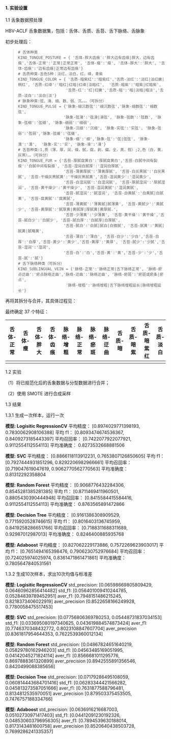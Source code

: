 #### 1. 实验设置

1.1 舌象数据预处理

HBV-ACLF 舌象数据集，包括：舌体、舌质、舌苔、舌下脉络、舌脉象

初步处理后：

> ```
> # 舌体种类
> KIND_TONGUE_POSTURE = { '舌体-胖大齿痕':'胖大边有齿痕|胖大，边有齿痕','舌体-正常':'正常|正常正常', '舌体-瘦':'瘦', '舌体-胖大':'胖大', '舌体-齿痕':'边有齿痕|正常边有齿痕'}
> # 舌质种类-舌色5种：淡红，淡白，红，绛，青紫
> KIND_TONGUE_COLOR = { '舌质-暗紫红':'暗紫红','舌质-淡红':'淡红|淡红嫩|稍红', '舌质-红绛':'暗红|红暗|红绛|淡暗红',  '舌质-暗紫':'暗紫|红暗紫',
>                      '舌质-红':'红|红嫩','舌质-暗':'暗|淡暗|暗淡','舌质-淡白':'淡白|淡'} 
> # 脉象种类:弦、滑、细、数、弱、沉。。。（可拆分）
> KIND_TONGUE_PULSE = {'脉象-细沉数弦':'细沉数弦','脉象-细数弦':'细数弦',
>                     '脉象-弦滑':'弦滑|滑弦', '脉象-弦数':'弦数', '脉象-弦细':'弦细', '脉象-细弱':'细弱', 
>                     '脉象-沉细':'沉细', '脉象-实弦':'实弦', '脉象-弦弱':'弦弱','脉象-弦缓':'弦缓',
>                     '脉象-细':'细','脉象-弦':'弦|弦弦', '脉象-濡':'濡',  '脉象-实':'实', '脉象-滑':'滑'} 
> # 舌苔种类:1,质（薄，厚，润，燥，腻，腐，剥，偏，全，真，假）;2,色（白，黄，灰黑）。。（可拆分）
> KIND_TONGUE_FUR = {'舌苔-厚腻腐黄白':'厚腻腐黄白','舌苔-白腻中间有裂痕':'白腻中间有裂痕', '舌苔-湿润白腻厚':'湿润白厚腻',
>                     '舌苔-薄黄厚腻':'薄黄厚腻', '舌苔-白灰黑腻':'白灰黑腻', '舌苔-干燥灰黑腻黄':'干燥灰黑腻黄','舌苔-湿润黄少':'湿润黄少', 
>                     '舌苔-白湿润腻':'白湿润腻', '舌苔-厚腻湿润':'厚腻湿润', '舌苔-黄干燥少':'黄干燥少', '舌苔-湿润黄腻':'湿润黄腻',
>                     '舌苔-腻湿润':'腻湿润', '舌苔-白黄腻':'白黄腻|白腻黄', '舌苔-腐黄腻':'腐黄腻',
>                     '舌苔-薄黄腻':'薄黄腻|腻薄黄', '舌苔-黄腻少':'黄腻少', '舌苔-黄厚腻':'腻厚黄|黄腻厚|厚腻黄|黄厚腻.', 
>                     '舌苔-少薄黄':'少薄黄', '舌苔-黄干燥':'黄干燥','舌苔-腻白少':'白腻少', '舌苔-腻白厚':'白腻厚|白厚腻',
>                     '舌苔-腻白':'白腻|腻白|白微腻', '舌苔-腻黄':'黄腻|腻黄|腻略黄',
>                     '舌苔-薄白':'薄白', '舌苔-白少':'少白','舌苔-白厚':'白厚','舌苔-黄少':'黄少','舌苔-黄厚':'黄厚', '舌苔-腻少':'少腻','舌苔-湿润':'湿润',
>                     '舌苔-白':'白','舌苔-黄':'黄','舌苔-少':'少','舌苔-腻':'腻'} 
> # 舌下脉络种类（可拆分）
> KIND_SUBLINGUAL_VEIN = {'脉络-正常':'脉络正常|舌下脉络正常', '脉络-瘀点迂曲':'瘀点脉络迂曲','脉络-迂曲':'脉络迂曲', '脉络-瘀斑':'瘀斑或瘀条|瘀点',
>                      '脉络-增粗':'脉络增粗|舌下脉络增粗延长|脉络增粗延长'} 
> ```

再将其拆分与合并，其具体过程见：

[舌象数据规范化]: /Users/haer9000/Documents/codes/python_code/liver_disease/liver_disease/normalization/tongue_record_normalization.py

最终确定 37 个特征：

| 舌体-正常 | 舌体-瘦 | 舌体-胖大 | 舌体-齿痕 | 脉络-增粗 | 脉络-正常 | 脉络-瘀斑 | 脉络-迂曲 | 舌质-暗 | 舌质-暗紫 | 舌质-暗紫红 | 舌质-淡白 | 舌质-淡红 | 舌质-红 | 舌质-红绛 | 舌苔-少 | 舌苔-白 | 舌苔-白少 | 舌苔-腻 | 舌苔-薄白 | 舌苔-薄黄腻 | 舌苔-黄 | 舌苔-灰黑 | 舌苔-薄 | 舌苔-厚 | 舌苔-润 | 舌苔-燥 | 舌苔-腐 | 舌苔-裂 | 脉象-实 | 脉象-弦 | 脉象-滑 | 脉象-濡 | 脉象-细 | 脉象-数 | 脉象-弱 | 脉象-沉 |
| --------- | ------- | --------- | --------- | --------- | --------- | --------- | --------- | ------- | --------- | ----------- | --------- | --------- | ------- | --------- | ------- | ------- | --------- | ------- | --------- | ----------- | ------- | --------- | ------- | ------- | ------- | ------- | ------- | ------- | ------- | ------- | ------- | ------- | ------- | ------- | ------- | ------- |
|           |         |           |           |           |           |           |           |         |           |             |           |           |         |           |         |         |           |         |           |             |         |           |         |         |         |         |         |         |         |         |         |         |         |         |         |         |

1.2 实验

（1）将已规范化后的舌象数据与分型数据进行合并；

（2）使用 SMOTE 进行合成采样

1.3 结果

1.3.1 生成一次样本，运行一次

**模型: Logisitic RegressionCV**
平均精度： [0.8974029771398193, 0.7830062908106388]
平均 f1： [0.8093474674536367, 0.8409273185443397]
平均召回率： [0.7422077922077921, 0.9112554112554113]
平均准确度： 0.8273532668881506

**模型: SVC**
平均精度： [0.8866118113912231, 0.7653807126850605]
平均 f1： [0.7927444931851296, 0.8292206982966661]
平均召回率： [0.719047619047619, 0.9062770562770563]
平均准确度： 0.81312292358804

**模型: Random Forest**
平均精度： [0.9068776432284306, 0.8545281385281385]
平均 f1： [0.8711469411960501, 0.8805430390444948]
平均召回率： [0.8415584415584416, 0.9112554112554113]
平均准确度： 0.8763565891472866

**模型: Decision Tree**
平均精度： [0.9161386308909529, 0.7715920528746615]
平均 f1： [0.8016403136745959, 0.8419258286651766]
平均召回率： [0.7188311688311689, 0.92987012987013]
平均准确度： 0.8246400885935768

**模型: Adaboost**
平均精度： [0.827062229173886, 0.7572269623903017]
平均 f1： [0.7651494165398476, 0.7906230752976684]
平均召回率： [0.724025974025974, 0.8361471861471861]
平均准确度： 0.7805647840531561

1.3.2 生成10次样本，求出10次均值与标准差

**模型: Logisitic RegressionCV**
std_precision:  [0.06598669805809429, 0.06460962856414482]
std_f1:  [0.056401009410244785, 0.05284839789452951]
aver_f1: [0.7948151486215245, 0.8218373406022919]
aver_precision [0.8522658166249928, 0.7780058475517453]

**模型: SVC**
std_precision:  [0.07756806369780253, 0.05448731837034153]
std_f1:  [0.033695080197340625, 0.043619884574873424]
aver_f1: [0.7746370348432772, 0.8023108847607704]
aver_precision [0.8361817954644353, 0.7622539360012134]

**模型: Random Forest**
std_precision:  [0.04867824651640219, 0.05829780162946203]
std_f1:  [0.04563485169051995, 0.04142045271824114]
aver_f1: [0.8566681011295776, 0.8697888361320899]
aver_precision [0.8942555891356546, 0.8420499088385656]

**模型: Decision Tree**
std_precision:  [0.07179286495108059, 0.060814443684701416]
std_f1:  [0.06283344421566282, 0.045813273587051666]
aver_f1: [0.7631877588796481, 0.8134812535970051]
aver_precision [0.879503375453505, 0.7476757188334766]

**模型: Adaboost**
std_precision:  [0.0636916216687003, 0.05102730971417403]
std_f1:  [0.04412091230192326, 0.048530603796956305]
aver_f1: [0.7894539630188014, 0.8173143481600758]
aver_precision [0.8520640438503728, 0.7699286241335357]